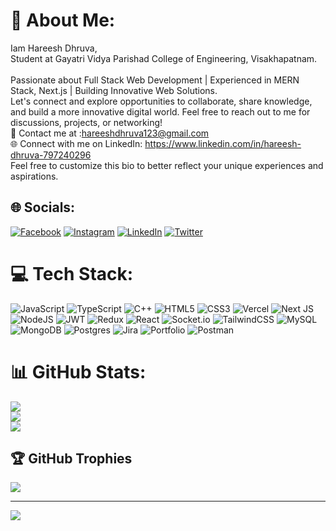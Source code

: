 # 💫 About Me:
Iam Hareesh Dhruva,<br>Student at Gayatri Vidya Parishad College of Engineering, Visakhapatnam.<br><br>Passionate about Full Stack Web Development | Experienced in MERN Stack, Next.js | Building Innovative Web Solutions.<br>Let's connect and explore opportunities to collaborate, share knowledge, and build a more innovative digital world. Feel free to reach out to me for discussions, projects, or networking!<br>📧 Contact me at :hareeshdhruva123@gmail.com<br>🌐 Connect with me on LinkedIn: https://www.linkedin.com/in/hareesh-dhruva-797240296<br>Feel free to customize this bio to better reflect your unique experiences and aspirations.


## 🌐 Socials:
[![Facebook](https://img.shields.io/badge/Facebook-%231877F2.svg?logo=Facebook&logoColor=white)](https://facebook.com/hareesh_dhruva) [![Instagram](https://img.shields.io/badge/Instagram-%23E4405F.svg?logo=Instagram&logoColor=white)](https://instagram.com/hareesh_dhruva) [![LinkedIn](https://img.shields.io/badge/LinkedIn-%230077B5.svg?logo=linkedin&logoColor=white)](https://linkedin.com/in/hareesh_dhruva) [![Twitter](https://img.shields.io/badge/Twitter-%231DA1F2.svg?logo=Twitter&logoColor=white)](https://twitter.com/hareesh_dhruva) 

# 💻 Tech Stack:
![JavaScript](https://img.shields.io/badge/javascript-%23323330.svg?style=for-the-badge&logo=javascript&logoColor=%23F7DF1E) ![TypeScript](https://img.shields.io/badge/typescript-%23007ACC.svg?style=for-the-badge&logo=typescript&logoColor=white) ![C++](https://img.shields.io/badge/c++-%2300599C.svg?style=for-the-badge&logo=c%2B%2B&logoColor=white) ![HTML5](https://img.shields.io/badge/html5-%23E34F26.svg?style=for-the-badge&logo=html5&logoColor=white) ![CSS3](https://img.shields.io/badge/css3-%231572B6.svg?style=for-the-badge&logo=css3&logoColor=white) ![Vercel](https://img.shields.io/badge/vercel-%23000000.svg?style=for-the-badge&logo=vercel&logoColor=white) ![Next JS](https://img.shields.io/badge/Next-black?style=for-the-badge&logo=next.js&logoColor=white) ![NodeJS](https://img.shields.io/badge/node.js-6DA55F?style=for-the-badge&logo=node.js&logoColor=white) ![JWT](https://img.shields.io/badge/JWT-black?style=for-the-badge&logo=JSON%20web%20tokens) ![Redux](https://img.shields.io/badge/redux-%23593d88.svg?style=for-the-badge&logo=redux&logoColor=white) ![React](https://img.shields.io/badge/react-%2320232a.svg?style=for-the-badge&logo=react&logoColor=%2361DAFB) ![Socket.io](https://img.shields.io/badge/Socket.io-black?style=for-the-badge&logo=socket.io&badgeColor=010101) ![TailwindCSS](https://img.shields.io/badge/tailwindcss-%2338B2AC.svg?style=for-the-badge&logo=tailwind-css&logoColor=white) ![MySQL](https://img.shields.io/badge/mysql-%2300000f.svg?style=for-the-badge&logo=mysql&logoColor=white) ![MongoDB](https://img.shields.io/badge/MongoDB-%234ea94b.svg?style=for-the-badge&logo=mongodb&logoColor=white) ![Postgres](https://img.shields.io/badge/postgres-%23316192.svg?style=for-the-badge&logo=postgresql&logoColor=white) ![Jira](https://img.shields.io/badge/jira-%230A0FFF.svg?style=for-the-badge&logo=jira&logoColor=white) ![Portfolio](https://hareeshdhruva.vercel.app/) ![Postman](https://img.shields.io/badge/Postman-FF6C37?style=for-the-badge&logo=postman&logoColor=white)
# 📊 GitHub Stats:
![](https://github-readme-stats.vercel.app/api?username=HareeshDhruva&theme=algolia&hide_border=false&include_all_commits=true&count_private=true)<br/>
![](https://github-readme-streak-stats.herokuapp.com/?user=HareeshDhruva&theme=algolia&hide_border=false)<br/>
![](https://github-readme-stats.vercel.app/api/top-langs/?username=HareeshDhruva&theme=algolia&hide_border=false&include_all_commits=true&count_private=true&layout=compact)

## 🏆 GitHub Trophies
![](https://github-profile-trophy.vercel.app/?username=HareeshDhruva&theme=algolia&no-frame=false&no-bg=false&margin-w=4)

---
[![](https://visitcount.itsvg.in/api?id=HareeshDhruva&icon=0&color=6)](https://visitcount.itsvg.in)

<!-- Proudly created with GPRM ( https://gprm.itsvg.in ) -->
